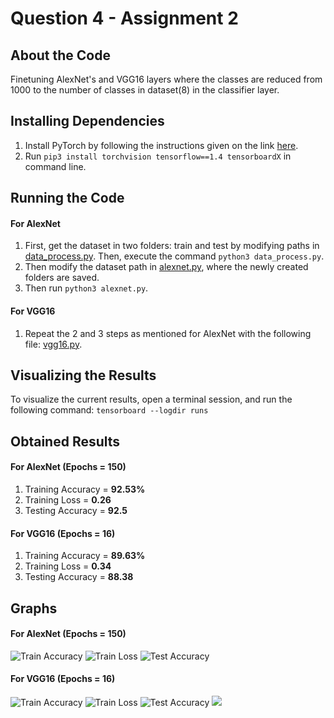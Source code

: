 # Question 4 - Assignment 2

## About the Code

Finetuning AlexNet's and VGG16 layers where the classes are reduced from 1000 to the number of classes in dataset(8) in the classifier layer.

## Installing Dependencies

1. Install PyTorch by following the instructions given on the link [here](http://pytorch.org/).
2. Run ```pip3 install torchvision tensorflow==1.4 tensorboardX``` in command line.

## Running the Code

#### For AlexNet
1. First, get the dataset in two folders: train and test by modifying paths in [data_process.py](https://github.com/radonys/CV-Assignments/blob/master/Assignment-2/Q3/data_process.py).
Then, execute the command ```python3 data_process.py```.
2. Then modify the dataset path in [alexnet.py](https://github.com/radonys/CV-Assignments/blob/master/Assignment-2/Q3/alexnet.py), where the newly created folders are saved.
3. Then run ```python3 alexnet.py```.

#### For VGG16

1. Repeat the 2 and 3 steps as mentioned for AlexNet with the following file: [vgg16.py](https://github.com/radonys/CV-Assignments/blob/master/Assignment-2/Q4/vgg16.py).

## Visualizing the Results

To visualize the current results, open a terminal session, and run the following command:
```tensorboard --logdir runs```

## Obtained Results

#### For AlexNet (Epochs = 150)

1. Training Accuracy = **92.53%**
2. Training Loss = **0.26**
3. Testing Accuracy = **92.5**

#### For VGG16 (Epochs = 16)

1. Training Accuracy = **89.63%**
2. Training Loss = **0.34**
3. Testing Accuracy = **88.38**

## Graphs

#### For AlexNet (Epochs = 150)

![Train Accuracy](https://github.com/radonys/CV-Assignments/blob/master/Assignment-2/Q4/alexnettrainacc.png "Train Accuracy")
![Train Loss](https://github.com/radonys/CV-Assignments/blob/master/Assignment-2/Q4/alexnettrainloss.png "Train Loss")
![Test Accuracy](https://github.com/radonys/CV-Assignments/blob/master/Assignment-2/Q4/alexnettestacc.png "Test Accuracy")

#### For VGG16 (Epochs = 16)

![Train Accuracy](https://github.com/radonys/CV-Assignments/blob/master/Assignment-2/Q4/vggtrainacc.png "Train Accuracy")
![Train Loss](https://github.com/radonys/CV-Assignments/blob/master/Assignment-2/Q4/vggtrainloss.png "Train Loss")
![Test Accuracy](https://github.com/radonys/CV-Assignments/blob/master/Assignment-2/Q4/vggtestacc.png "Test Accuracy")
<img src = "https://github.com/radonys/CV-Assignments/blob/master/Assignment-2/Q4/vggtestacc.png">
